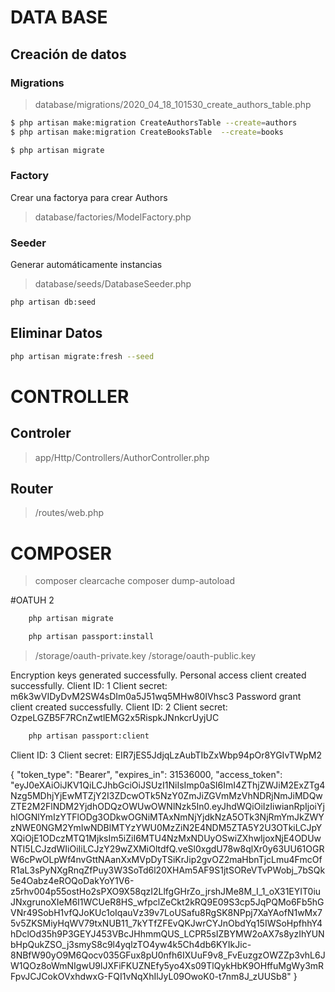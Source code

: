# DATA BASE

## Creación de datos
### Migrations
> database/migrations/2020_04_18_101530_create_authors_table.php
````bash
$ php artisan make:migration CreateAuthorsTable --create=authors
$ php artisan make:migration CreateBooksTable  --create=books
````
````bash
$ php artisan migrate
````

### Factory
Crear una factorya para crear Authors
> database/factories/ModelFactory.php


### Seeder
Generar automáticamente instancias
> database/seeds/DatabaseSeeder.php

````bash
php artisan db:seed
````

## Eliminar Datos
````bash
php artisan migrate:fresh --seed
````

# CONTROLLER

## Controler
> app/Http/Controllers/AuthorController.php

## Router
> /routes/web.php


# COMPOSER

> composer clearcache
> composer dump-autoload
>

#OATUH 2
````bash
    php artisan migrate
````

````bash
    php artisan passport:install
````
> /storage/oauth-private.key
> /storage/oauth-public.key

Encryption keys generated successfully.
Personal access client created successfully.
Client ID: 1
Client secret: m6k3wVIDyDvM2SW4sDIm0a5J51wq5MHw80IVhsc3
Password grant client created successfully.
Client ID: 2
Client secret: OzpeLGZB5F7RCnZwtlEMG2x5RispkJNnkcrUyjUC

````bash
    php artisan passport:client
````
Client ID: 3
Client secret: EIR7jES5JdjqLzAubTIbZxWbp94pOr8YGIvTWpM2


{
    "token_type": "Bearer",
    "expires_in": 31536000,
    "access_token": "eyJ0eXAiOiJKV1QiLCJhbGciOiJSUzI1NiIsImp0aSI6ImI4ZThjZWJiM2ExZTg4Nzg5MDhjYjEwMTZjY2I3ZDcwOTk5NzY0ZmJiZGVmMzVhNDRjNmJiMDQwZTE2M2FlNDM2YjdhODQzOWUwOWNlNzk5In0.eyJhdWQiOiIzIiwianRpIjoiYjhlOGNlYmIzYTFlODg3ODkwOGNiMTAxNmNjYjdkNzA5OTk3NjRmYmJkZWYzNWE0NGM2YmIwNDBlMTYzYWU0MzZiN2E4NDM5ZTA5Y2U3OTkiLCJpYXQiOjE1ODczMTQ1MjksIm5iZiI6MTU4NzMxNDUyOSwiZXhwIjoxNjE4ODUwNTI5LCJzdWIiOiIiLCJzY29wZXMiOltdfQ.veSl0xgdU78w8qlXr0y63UU61OGRW6cPwOLpWf4nvGttNAanXxMVpDyTSiKrJip2gvOZ2maHbnTjcLmu4FmcOfR1aL3sPyNXgRnqZfPuy3W3SoTd6l20XHAm5AF9S1jtSOReVTvPWobj_7bSQk5e4Oabz4eROQoDakYoY1V6-z5rhv004p55ostHo2sPXO9X58qzI2LlfgGHrZo_jrshJMe8M_I_1_oX31EYIT0iuJNxgrunoXIeM6I1WCUeR8HS_wfpclZeCkt2kRQ9E09S3cp5JqPQMo6Fb5hGVNr49SobH1vfQJoKUc1oIqauVz39v7LoUSafu8RgSK8NPpj7XaYAofN1wMx75v5ZKSMiyHqWV79txNUB11_7kYTfZFEvQKJwrCYJnObdYq15IWSoHpfhhY4hDclOd35h9P3GEYJ453VBcJHhmmQUS_LCPR5sIZBYMW2oAX7s8yzIhYUNbHpQukZSO_j3smyS8c9l4yqlzTO4yw4k5Ch4db6KYIkJic-8NBfW90yO9M6Qocv035GFux8pU0nfh6IXUuF9v8_FvEuzgzOWZZp3vhL6JW1QOz8oWmNIgwU9lJXFiFKUZNEfy5yo4Xs09TlQykHbK9OHffuMgWy3mRFpvJCJCokOVxhdwxG-FQI1vNqXhIlJyL09OwoK0-t7nm8J_zUUSb8"
}


